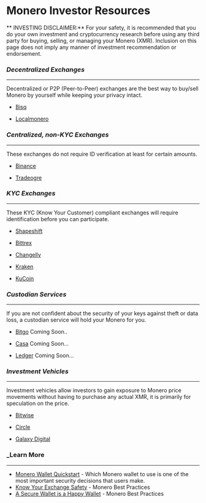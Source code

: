 # Monero Investor Resources

** INVESTING DISCLAIMER:** For your safety, it is recommended that you do your own investment and cryptocurrency research before using any third party for buying, selling, or managing your Monero (XMR). Inclusion on this page does not imply any manner of investment recommendation or endorsement.

### _Decentralized Exchanges_
---

Decentralized or P2P (Peer-to-Peer) exchanges are the best way to buy/sell Monero by yourself while keeping your privacy intact.

- [Bisq](https://bisq.network/)

- [Localmonero](https://localmonero.co/)

### _Centralized, non-KYC Exchanges_
---

These exchanges do not require ID verification at least for certain amounts.

- [Binance](https://www.binance.com/en)

- [Tradeogre](https://tradeogre.com/)

### _KYC Exchanges_
---

These KYC (Know Your Customer) compliant exchanges will require identification before you can participate.

- [Shapeshift](https://shapeshift.io/)

- [Bittrex](https://international.bittrex.com/)

- [Changelly](https://changelly.com/)

- [Kraken](https://www.kraken.com/)

- [KuCoin](https://www.kucoin.com/)

### _Custodian Services_
---

If you are not confident about the security of your keys against theft or data loss, a custodian service will hold your Monero for you.

- [Bitgo](https://www.bitgo.com/)
Coming Soon..

- [Casa](https://keys.casa/)
Coming Soon...

- [Ledger](https://www.ledger.com/vault)
Coming Soon...

### _Investment Vehicles_
---

Investment vehicles allow investors to gain exposure to Monero price movements without having to purchase any actual XMR, it is primarily for speculation on the price.

- [Bitwise](https://www.bitwiseinvestments.com/)

- [Circle](https://www.circle.com/co/)

- [Galaxy Digital](https://www.galaxydigital.io/)

### _Learn More
---

- [Monero Wallet Quickstart](https://www.monerooutreach.org/stories/monero-wallet-quickstart.html) - Which Monero wallet to use is one of the most important security decisions that users make.
- [Know Your Exchange Safety](https://www.monerooutreach.org/monero_best_practices/know-your-exchange-safety.html) - Monero Best Practices
- [A Secure Wallet is a Happy Wallet](https://www.monerooutreach.org/monero_best_practices/a-secure-wallet-is-a-happy-wallet.html) - Monero Best Practices
